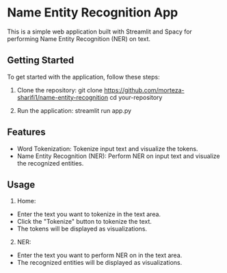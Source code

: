 # Name Entity Recognition App

This is a simple web application built with Streamlit and Spacy for performing Name Entity Recognition (NER) on text.

## Getting Started

To get started with the application, follow these steps:

1. Clone the repository:
git clone https://github.com/morteza-sharifi1/name-entity-recognition
cd your-repository


3. Run the application:
streamlit run app.py

## Features

- Word Tokenization: Tokenize input text and visualize the tokens.
- Name Entity Recognition (NER): Perform NER on input text and visualize the recognized entities.

## Usage

1. Home:
- Enter the text you want to tokenize in the text area.
- Click the "Tokenize" button to tokenize the text.
- The tokens will be displayed as visualizations.

2. NER:
- Enter the text you want to perform NER on in the text area.
- The recognized entities will be displayed as visualizations.

